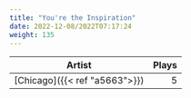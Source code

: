 ```yaml
---
title: "You're the Inspiration"
date: 2022-12-08/2022T07:17:24
weight: 135
---
```




 Artist | Plays 
----- | -----:
[Chicago]({{< ref "a5663">}}) | 5

